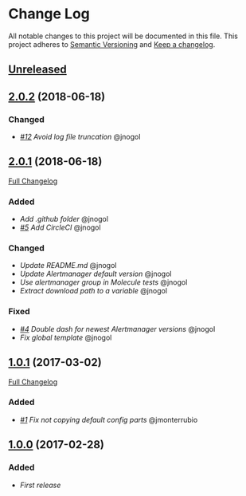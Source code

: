 ﻿# Change Log
All notable changes to this project will be documented in this file.
This project adheres to [Semantic Versioning](http://semver.org/) and [Keep a changelog](https://github.com/olivierlacan/keep-a-changelog).

## [Unreleased](https://github.com/idealista/prometheus_alertmanager-role/tree/develop)

## [2.0.2](https://github.com/idealista/prometheus_alertmanager-role/tree/2.0.2) (2018-06-18)
### Changed
- *[#12](https://github.com/idealista/prometheus_alertmanager-role-role/issues/12) Avoid log file truncation* @jnogol

## [2.0.1](https://github.com/idealista/prometheus_alertmanager-role/tree/2.0.1) (2018-06-18)
[Full Changelog](https://github.com/idealista/prometheus_alertmanager-role/compare/1.0.1...2.0.1)

### Added
- *Add .github folder* @jnogol
- *[#5](https://github.com/idealista/prometheus_alertmanager-role-role/issues/5) Add CircleCI* @jnogol

### Changed
- *Update README.md* @jnogol
- *Update Alertmanager default version* @jnogol
- *Use alertmanager group in Molecule tests* @jnogol
- *Extract download path to a variable* @jnogol

### Fixed
- *[#4](https://github.com/idealista/prometheus_alertmanager-role-role/issues/4) Double dash for newest Alertmanager versions* @jnogol
- *Fix global template* @jnogol

## [1.0.1](https://github.com/idealista/prometheus_alertmanager-role/tree/1.0.1) (2017-03-02)
[Full Changelog](https://github.com/idealista/prometheus_alertmanager-role/compare/1.0.0...1.0.1)

### Added
- *[#1](https://github.com/idealista/prometheus_alertmanager-role-role/issues/1) Fix not copying default config parts* @jmonterrubio

## [1.0.0](https://github.com/idealista/prometheus_alertmanager-role/tree/1.0.0) (2017-02-28)
### Added
- *First release*
